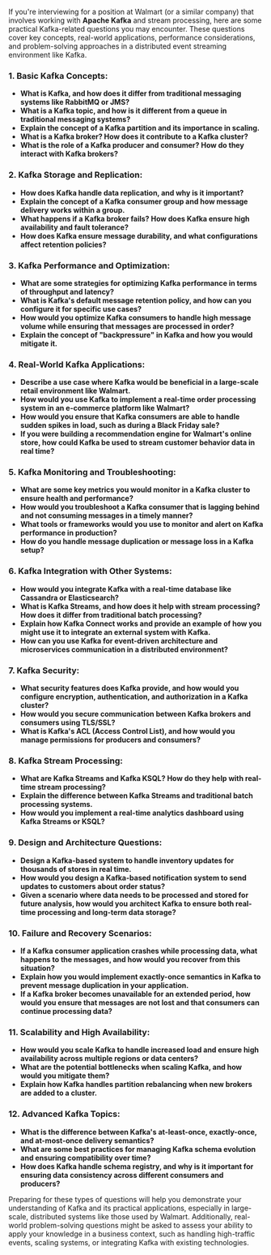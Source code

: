 If you're interviewing for a position at Walmart (or a similar company) that involves working with **Apache Kafka** and stream processing, here are some practical Kafka-related questions you may encounter. These questions cover key concepts, real-world applications, performance considerations, and problem-solving approaches in a distributed event streaming environment like Kafka.

### 1. **Basic Kafka Concepts:**
   - **What is Kafka, and how does it differ from traditional messaging systems like RabbitMQ or JMS?**
   - **What is a Kafka topic, and how is it different from a queue in traditional messaging systems?**
   - **Explain the concept of a Kafka partition and its importance in scaling.**
   - **What is a Kafka broker? How does it contribute to a Kafka cluster?**
   - **What is the role of a Kafka producer and consumer? How do they interact with Kafka brokers?**

### 2. **Kafka Storage and Replication:**
   - **How does Kafka handle data replication, and why is it important?**
   - **Explain the concept of a Kafka consumer group and how message delivery works within a group.**
   - **What happens if a Kafka broker fails? How does Kafka ensure high availability and fault tolerance?**
   - **How does Kafka ensure message durability, and what configurations affect retention policies?**

### 3. **Kafka Performance and Optimization:**
   - **What are some strategies for optimizing Kafka performance in terms of throughput and latency?**
   - **What is Kafka's default message retention policy, and how can you configure it for specific use cases?**
   - **How would you optimize Kafka consumers to handle high message volume while ensuring that messages are processed in order?**
   - **Explain the concept of "backpressure" in Kafka and how you would mitigate it.**

### 4. **Real-World Kafka Applications:**
   - **Describe a use case where Kafka would be beneficial in a large-scale retail environment like Walmart.**
   - **How would you use Kafka to implement a real-time order processing system in an e-commerce platform like Walmart?**
   - **How would you ensure that Kafka consumers are able to handle sudden spikes in load, such as during a Black Friday sale?**
   - **If you were building a recommendation engine for Walmart's online store, how could Kafka be used to stream customer behavior data in real time?**

### 5. **Kafka Monitoring and Troubleshooting:**
   - **What are some key metrics you would monitor in a Kafka cluster to ensure health and performance?**
   - **How would you troubleshoot a Kafka consumer that is lagging behind and not consuming messages in a timely manner?**
   - **What tools or frameworks would you use to monitor and alert on Kafka performance in production?**
   - **How do you handle message duplication or message loss in a Kafka setup?**

### 6. **Kafka Integration with Other Systems:**
   - **How would you integrate Kafka with a real-time database like Cassandra or Elasticsearch?**
   - **What is Kafka Streams, and how does it help with stream processing? How does it differ from traditional batch processing?**
   - **Explain how Kafka Connect works and provide an example of how you might use it to integrate an external system with Kafka.**
   - **How can you use Kafka for event-driven architecture and microservices communication in a distributed environment?**

### 7. **Kafka Security:**
   - **What security features does Kafka provide, and how would you configure encryption, authentication, and authorization in a Kafka cluster?**
   - **How would you secure communication between Kafka brokers and consumers using TLS/SSL?**
   - **What is Kafka's ACL (Access Control List), and how would you manage permissions for producers and consumers?**

### 8. **Kafka Stream Processing:**
   - **What are Kafka Streams and Kafka KSQL? How do they help with real-time stream processing?**
   - **Explain the difference between Kafka Streams and traditional batch processing systems.**
   - **How would you implement a real-time analytics dashboard using Kafka Streams or KSQL?**

### 9. **Design and Architecture Questions:**
   - **Design a Kafka-based system to handle inventory updates for thousands of stores in real time.**
   - **How would you design a Kafka-based notification system to send updates to customers about order status?**
   - **Given a scenario where data needs to be processed and stored for future analysis, how would you architect Kafka to ensure both real-time processing and long-term data storage?**

### 10. **Failure and Recovery Scenarios:**
   - **If a Kafka consumer application crashes while processing data, what happens to the messages, and how would you recover from this situation?**
   - **Explain how you would implement exactly-once semantics in Kafka to prevent message duplication in your application.**
   - **If a Kafka broker becomes unavailable for an extended period, how would you ensure that messages are not lost and that consumers can continue processing data?**

### 11. **Scalability and High Availability:**
   - **How would you scale Kafka to handle increased load and ensure high availability across multiple regions or data centers?**
   - **What are the potential bottlenecks when scaling Kafka, and how would you mitigate them?**
   - **Explain how Kafka handles partition rebalancing when new brokers are added to a cluster.**

### 12. **Advanced Kafka Topics:**
   - **What is the difference between Kafka's **at-least-once**, **exactly-once**, and **at-most-once** delivery semantics?**
   - **What are some best practices for managing Kafka schema evolution and ensuring compatibility over time?**
   - **How does Kafka handle schema registry, and why is it important for ensuring data consistency across different consumers and producers?**

Preparing for these types of questions will help you demonstrate your understanding of Kafka and its practical applications, especially in large-scale, distributed systems like those used by Walmart. Additionally, real-world problem-solving questions might be asked to assess your ability to apply your knowledge in a business context, such as handling high-traffic events, scaling systems, or integrating Kafka with existing technologies.
